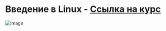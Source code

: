 # Введение в Linux - [Ссылка на курс](https://stepik.org/course/73/info)

![image](https://user-images.githubusercontent.com/112972833/211212470-2bdc1f61-f647-407c-9965-aa2f4e37c0de.png)
